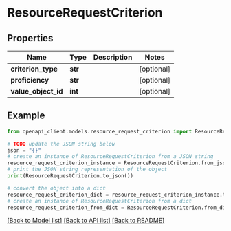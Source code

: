 # ResourceRequestCriterion


## Properties

Name | Type | Description | Notes
------------ | ------------- | ------------- | -------------
**criterion_type** | **str** |  | [optional] 
**proficiency** | **str** |  | [optional] 
**value_object_id** | **int** |  | [optional] 

## Example

```python
from openapi_client.models.resource_request_criterion import ResourceRequestCriterion

# TODO update the JSON string below
json = "{}"
# create an instance of ResourceRequestCriterion from a JSON string
resource_request_criterion_instance = ResourceRequestCriterion.from_json(json)
# print the JSON string representation of the object
print(ResourceRequestCriterion.to_json())

# convert the object into a dict
resource_request_criterion_dict = resource_request_criterion_instance.to_dict()
# create an instance of ResourceRequestCriterion from a dict
resource_request_criterion_from_dict = ResourceRequestCriterion.from_dict(resource_request_criterion_dict)
```
[[Back to Model list]](../README.md#documentation-for-models) [[Back to API list]](../README.md#documentation-for-api-endpoints) [[Back to README]](../README.md)


